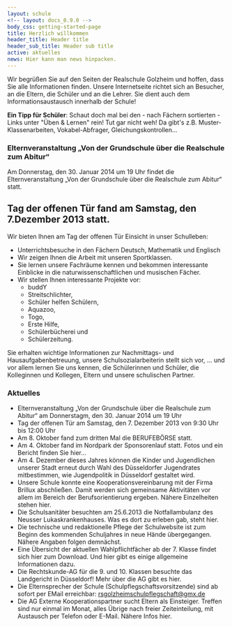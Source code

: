 ```yaml
---
layout: schule
<!-- layout: docs_0.9.0 -->
body_css: getting-started-page
title: Herzlich willkommen
header_title: Header title
header_sub_title: Header sub title
active: aktuelles
news: Hier kann man news hinpacken.
---
```


Wir begrüßen Sie auf den Seiten der Realschule Golzheim und hoffen, dass Sie alle Informationen finden. Unsere Internetseite richtet sich an Besucher, an die Eltern, die Schüler und an die Lehrer. Sie dient auch dem Informationsaustausch innerhalb der Schule! 

**Ein Tipp für Schüler**: Schaut doch mal bei den - nach Fächern sortierten - Links unter "Üben &amp; Lernen" rein! Tut gar nicht weh! Da gibt's z.B. Muster-Klassenarbeiten, Vokabel-Abfrager, Gleichungskontrollen... 


### Elternveranstaltung „Von der Grundschule über die Realschule zum Abitur“

Am Donnerstag, den 30. Januar 2014 um 19 Uhr findet die Elternveranstaltung „Von der Grundschule über die Realschule zum Abitur“ statt. 

## Tag der offenen Tür fand am Samstag, den 7.Dezember 2013 statt.

Wir bieten Ihnen am Tag der offenen Tür Einsicht in unser Schulleben:

- Unterrichtsbesuche in den Fächern Deutsch, Mathematik und Englisch
- Wir zeigen Ihnen die Arbeit mit unseren Sportklassen.
- Sie lernen unsere Fachräume kennen und bekommen interessante Einblicke in die naturwissenschaftlichen und musischen Fächer.
- Wir stellen Ihnen interessante Projekte vor: 
  - buddY
  - Streitschlichter,
  - Schüler helfen Schülern, 
  - Aquazoo, 
  - Togo, 
  - Erste Hilfe, 
  - Schülerbücherei und 
  - Schülerzeitung.

Sie erhalten wichtige Informationen zur Nachmittags- und Hausaufgabenbetreuung, unsere Schulsozialarbeiterin stellt sich vor, ... und vor allem lernen Sie uns kennen, die Schülerinnen und Schüler, die Kolleginnen und Kollegen, Eltern und unsere schulischen Partner.

### Aktuelles

- Elternveranstaltung „Von der Grundschule über die Realschule zum Abitur“ am Donnerstagm, den 30. Januar 2014 um 19 Uhr 
- Tag der offenen Tür am Samstag, den 7. Dezember 2013 von 9:30 Uhr bis 12:00 Uhr
- Am 8. Oktober fand zum dritten Mal die BERUFEBÖRSE statt. 
- Am 4. Oktober fand im Nordpark der Sponsorenlauf statt. Fotos und ein Bericht finden Sie hier...
- Am 4. Dezember dieses Jahres können die Kinder und Jugendlichen unserer Stadt erneut durch Wahl des Düsseldorfer Jugendrates mitbestimmen, wie Jugendpolitik in Düsseldorf gestaltet wird. 
- Unsere Schule konnte eine Kooperationsvereinbarung mit der Firma Brillux abschließen. Damit werden sich gemeinsame Aktivitäten vor allem im Bereich der Berufsorientierung ergeben. Nähere Einzelheiten stehen hier.
- Die Schulsanitäter besuchten am 25.6.2013 die Notfallambulanz des Neusser Lukaskrankenhauses. Was es dort zu erleben gab, steht hier.
- Die technische und redaktionelle Pflege der Schulwebsite ist zum Beginn des kommenden Schuljahres in neue Hände übergegangen. Nähere Angaben folgen demnächst.
- Eine Übersicht der aktuellen Wahlpflichtfächer ab der 7. Klasse findet sich hier zum Download. Und hier gibt es einige allgemeine Informationen dazu.
- Die Rechtskunde-AG für die 9. und 10. Klassen besuchte das Landgericht in Düsseldorf! Mehr über die AG gibt es hier.
- Die Elternsprecher der Schule (Schulpflegschaftsvorsitzende) sind ab sofort per EMail erreichbar: rsgolzheimschulpflegschaft@gmx.de
- Die AG Externe Kooperationspartner sucht Eltern als Einsteiger. Treffen sind nur einmal im Monat, alles Übrige nach freier Zeiteinteilung, mit Austausch per Telefon oder E-Mail. Nähere Infos hier.
